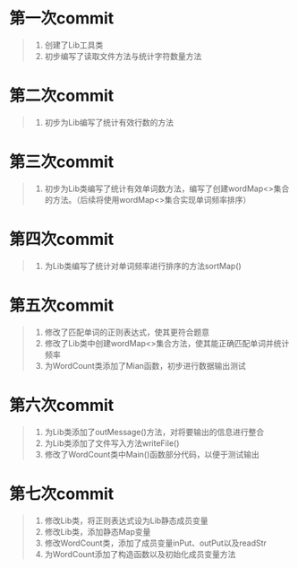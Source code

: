 # 第一次commit
> 1. 创建了Lib工具类
> 2. 初步编写了读取文件方法与统计字符数量方法

# 第二次commit
> 1. 初步为Lib编写了统计有效行数的方法

# 第三次commit
> 1. 初步为Lib类编写了统计有效单词数方法，编写了创建wordMap<>集合的方法。（后续将使用wordMap<>集合实现单词频率排序）

# 第四次commit
> 1. 为Lib类编写了统计对单词频率进行排序的方法sortMap()

# 第五次commit
> 1. 修改了匹配单词的正则表达式，使其更符合题意
> 2. 修改了Lib类中创建wordMap<>集合方法，使其能正确匹配单词并统计频率
> 3. 为WordCount类添加了Mian函数，初步进行数据输出测试

# 第六次commit
> 1. 为Lib类添加了outMessage()方法，对将要输出的信息进行整合
> 2. 为Lib类添加了文件写入方法writeFile()
> 3. 修改了WordCount类中Main()函数部分代码，以便于测试输出

# 第七次commit
> 1. 修改Lib类，将正则表达式设为Lib静态成员变量
> 2. 修改Lib类，添加静态Map变量
> 3. 修改WordCount类，添加了成员变量inPut、outPut以及readStr
> 4. 为WordCount添加了构造函数以及初始化成员变量方法